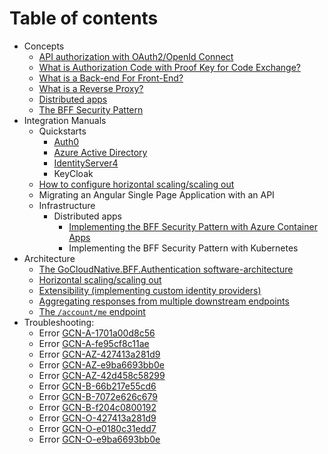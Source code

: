 # Table of contents 

- Concepts
  - [API authorization with OAuth2/OpenId Connect](/concepts/api-authorization/)
  - [What is Authorization Code with Proof Key for Code Exchange?](/concepts/what-is-pkce/)
  - [What is a Back-end For Front-End?](/concepts/what-is-a-bff/)
  - [What is a Reverse Proxy?](/concepts/what-is-a-reverse-proxy/)
  - [Distributed apps](/concepts/distributed-apps/)
  - [The BFF Security Pattern](/concepts/bff-security-pattern/)
- Integration Manuals
  - Quickstarts
    - [Auth0](/integration-manuals/quickstarts/auth0/quickstart/)
    - [Azure Active Directory](/integration-manuals/quickstarts/azuread/quickstart/)
    - [IdentityServer4](/integration-manuals/quickstarts/identityserver4/quickstart/)
    - KeyCloak
  - [How to configure horizontal scaling/scaling out](/architecture/scaling-out-with-redis/)
  - Migrating an Angular Single Page Application with an API
  - Infrastructure
    - Distributed apps
      - [Implementing the BFF Security Pattern with Azure Container Apps](/integration-manuals/azure-container-apps/)
      - Implementing the BFF Security Pattern with Kubernetes
- Architecture
  - [The GoCloudNative.BFF.Authentication software-architecture](/architecture/software-architecture/)
  - [Horizontal scaling/scaling out](/architecture/scaling-out-with-redis/)
  - [Extensibility (implementing custom identity providers)](/architecture/diy-identity-provider/)
  - [Aggregating responses from multiple downstream endpoints](/architecture/bff-aggregation-service/)
  - [The `/account/me` endpoint](/architecture/me-endpoint/)
- Troubleshooting:
  - Error [GCN-A-1701a00d8c56](/errors/gcn-a-1701a00d8c56/)
  - Error [GCN-A-fe95cf8c11ae](/errors/gcn-a-fe95cf8c11ae/)
  - Error [GCN-AZ-427413a281d9](/errors/gcn-az-427413a281d9/)
  - Error [GCN-AZ-e9ba6693bb0e](/errors/gcn-az-e9ba6693bb0e/)
  - Error [GCN-AZ-42d458c58299](/errors/gcn-az-42d458c58299/)
  - Error [GCN-B-66b217e55cd6](/errors/gcn-b-66b217e55cd6/)
  - Error [GCN-B-7072e626c679](/errors/gcn-b-7072e626c679/)
  - Error [GCN-B-f204c0800192](/errors/gcn-b-f204c0800192/)
  - Error [GCN-O-427413a281d9](/errors/gcn-o-427413a281d9/)
  - Error [GCN-O-e0180c31edd7](/errors/gcn-o-e0180c31edd7/)
  - Error [GCN-O-e9ba6693bb0e](/errors/gcn-o-e9ba6693bb0e/)
  